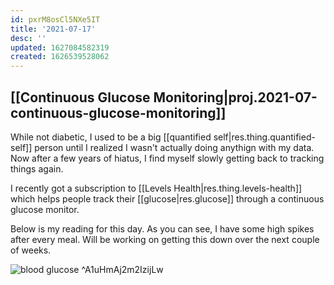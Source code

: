 ```yaml
---
id: pxrM8osCl5NXe5IT
title: '2021-07-17'
desc: ''
updated: 1627084582319
created: 1626539528062
---
```


## [[Continuous Glucose Monitoring|proj.2021-07-continuous-glucose-monitoring]]

While not diabetic, I used to be a big [[quantified self|res.thing.quantified-self]] person until I realized I wasn't actually doing anythign with my data. Now after a few years of hiatus, I find myself slowly getting back to tracking things again. 

I recently got a subscription to [[Levels Health|res.thing.levels-health]] which helps people track their [[glucose|res.glucose]] through a continuous glucose monitor.

Below is my reading for this day. As you can see, I have some high spikes after every meal. Will be working on getting this down over the next couple of weeks. 

![blood glucose](https://kevinslin-images.s3.us-west-2.amazonaws.com/images/729B6636-7AC1-4181-9AE7-83DFC2D45E8B.png) ^A1uHmAj2m2IzijLw
